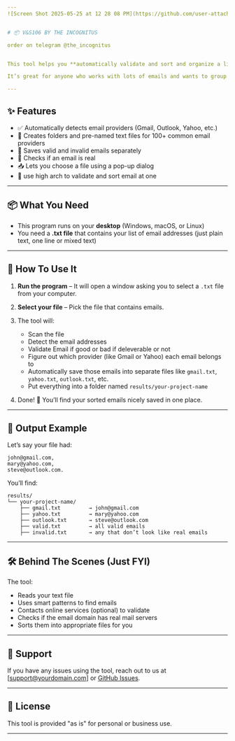 ```yaml
---
![Screen Shot 2025-05-25 at 12 28 08 PM](https://github.com/user-attachments/assets/9314acf7-adda-4826-9cba-eb3f48361a38)


# 📦 V&S106 BY THE INCOGNITUS

order on telegram @the_incognitus


This tool helps you **automatically validate and sort and organize a list of email addresses** into different folders based on their email providers (like Gmail, Yahoo, Outlook, etc.).

It’s great for anyone who works with lots of emails and wants to group them quickly by the service they use the valid or invalid or deliverable one.

---
```


## ✨ Features

* ✅ Automatically detects email providers (Gmail, Outlook, Yahoo, etc.)
* 📁 Creates folders and pre-named text files for 100+ common email providers
* 📂 Saves valid and invalid emails separately
* 📡 Checks if an email is real
* 📥 Lets you choose a file using a pop-up dialog
* 🧠 use high arch to validate and sort email at one

---

## 📦 What You Need

* This program runs on your **desktop** (Windows, macOS, or Linux)
* You need a **.txt file** that contains your list of email addresses (just plain text, one line or mixed text)

---

## 🚀 How To Use It

1. **Run the program** – It will open a window asking you to select a `.txt` file from your computer.
2. **Select your file** – Pick the file that contains emails.
3. The tool will:

   * Scan the file
   * Detect the email addresses
   * Validate Email if good or bad if deleverable or not
   * Figure out which provider (like Gmail or Yahoo) each email belongs to
   * Automatically save those emails into separate files like `gmail.txt`, `yahoo.txt`, `outlook.txt`, etc.
   * Put everything into a folder named `results/your-project-name`
4. Done! 🎉 You’ll find your sorted emails nicely saved in one place.

---

## 📝 Output Example

Let’s say your file had:

```
john@gmail.com,
mary@yahoo.com,
steve@outlook.com.
```

You’ll find:

```
results/
└── your-project-name/
    ├── gmail.txt         → john@gmail.com
    ├── yahoo.txt         → mary@yahoo.com
    ├── outlook.txt       → steve@outlook.com
    ├── valid.txt         → all valid emails
    ├── invalid.txt       → any that don’t look like real emails
```

---

## 🛠 Behind The Scenes (Just FYI)

The tool:

* Reads your text file
* Uses smart patterns to find emails
* Contacts online services (optional) to validate
* Checks if the email domain has real mail servers
* Sorts them into appropriate files for you

---

## 💬 Support

If you have any issues using the tool, reach out to us at \[[support@yourdomain.com](mailto:support@yourdomain.com)] or [GitHub Issues](https://github.com/concolesoft/purple/issues).

---

## 🧾 License

This tool is provided "as is" for personal or business use.

---

